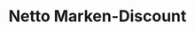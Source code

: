 ---
title: "Netto Marken-Discount"
url: /karlsruhe/netto-marken-discount-spitalhof/
shop: Supermarkt
---
